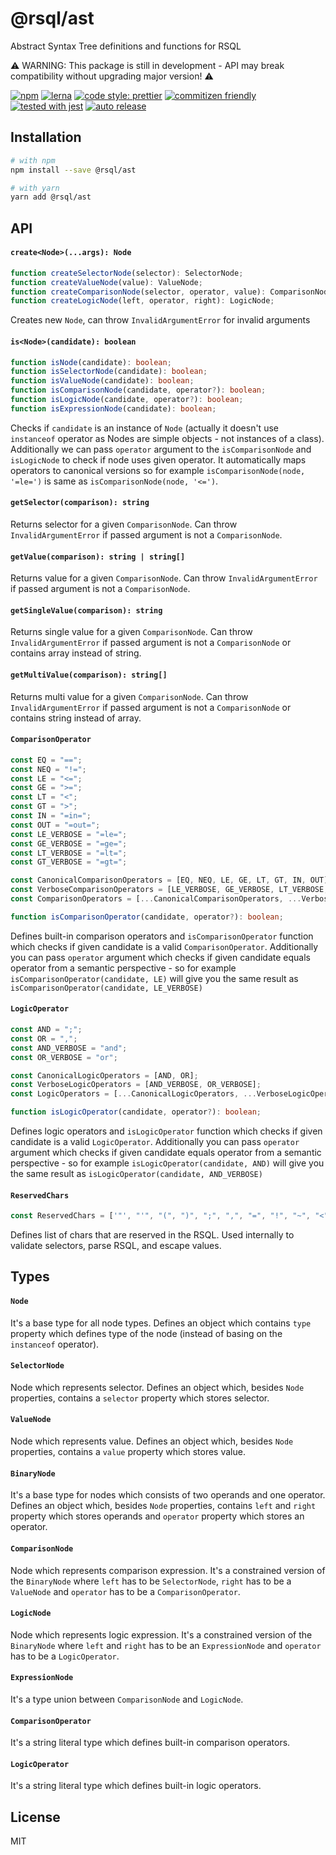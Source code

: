 # @rsql/ast

Abstract Syntax Tree definitions and functions for RSQL

⚠️ WARNING: This package is still in development - API may break compatibility without upgrading major version! ⚠️

[![npm](https://img.shields.io/npm/v/@rsql/ast)](https://www.npmjs.com/package/@rsql/ast)
[![lerna](https://img.shields.io/badge/maintained%20with-lerna-cc00ff.svg)](https://lerna.js.org/)
[![code style: prettier](https://img.shields.io/badge/code_style-prettier-ff69b4.svg)](https://github.com/prettier/prettier)
[![commitizen friendly](https://img.shields.io/badge/commitizen-friendly-brightgreen.svg)](http://commitizen.github.io/cz-cli/)
[![tested with jest](https://img.shields.io/badge/tested_with-jest-99424f.svg)](https://github.com/facebook/jest)
[![auto release](https://img.shields.io/badge/release-auto.svg?colorA=888888&colorB=9B065A&label=auto)](https://github.com/intuit/auto)

## Installation

```sh
# with npm
npm install --save @rsql/ast

# with yarn
yarn add @rsql/ast
```

## API

#### `create<Node>(...args): Node`

```typescript
function createSelectorNode(selector): SelectorNode;
function createValueNode(value): ValueNode;
function createComparisonNode(selector, operator, value): ComparisonNode;
function createLogicNode(left, operator, right): LogicNode;
```

Creates new `Node`, can throw `InvalidArgumentError` for invalid arguments

#### `is<Node>(candidate): boolean`

```typescript
function isNode(candidate): boolean;
function isSelectorNode(candidate): boolean;
function isValueNode(candidate): boolean;
function isComparisonNode(candidate, operator?): boolean;
function isLogicNode(candidate, operator?): boolean;
function isExpressionNode(candidate): boolean;
```

Checks if `candidate` is an instance of `Node`
(actually it doesn't use `instanceof` operator as Nodes are simple objects - not instances of a class).
Additionally we can pass `operator` argument to the `isComparisonNode`
and `isLogicNode` to check if node uses given operator. It automatically maps operators to canonical
versions so for example `isComparisonNode(node, '=le=')` is same as `isComparisonNode(node, '<=')`.

#### `getSelector(comparison): string`

Returns selector for a given `ComparisonNode`.
Can throw `InvalidArgumentError` if passed argument is not a `ComparisonNode`.

#### `getValue(comparison): string | string[]`

Returns value for a given `ComparisonNode`.
Can throw `InvalidArgumentError` if passed argument is not a `ComparisonNode`.

#### `getSingleValue(comparison): string`

Returns single value for a given `ComparisonNode`.
Can throw `InvalidArgumentError` if passed argument is not a `ComparisonNode` or
contains array instead of string.

#### `getMultiValue(comparison): string[]`

Returns multi value for a given `ComparisonNode`.
Can throw `InvalidArgumentError` if passed argument is not a `ComparisonNode` or
contains string instead of array.

#### `ComparisonOperator`

```typescript
const EQ = "==";
const NEQ = "!=";
const LE = "<=";
const GE = ">=";
const LT = "<";
const GT = ">";
const IN = "=in=";
const OUT = "=out=";
const LE_VERBOSE = "=le=";
const GE_VERBOSE = "=ge=";
const LT_VERBOSE = "=lt=";
const GT_VERBOSE = "=gt=";

const CanonicalComparisonOperators = [EQ, NEQ, LE, GE, LT, GT, IN, OUT];
const VerboseComparisonOperators = [LE_VERBOSE, GE_VERBOSE, LT_VERBOSE, GT_VERBOSE];
const ComparisonOperators = [...CanonicalComparisonOperators, ...VerboseComparisonOperators];

function isComparisonOperator(candidate, operator?): boolean;
```

Defines built-in comparison operators and `isComparisonOperator` function which checks if given candidate
is a valid `ComparisonOperator`. Additionally you can pass `operator` argument which checks if
given candidate equals operator from a semantic perspective - so for example
`isComparisonOperator(candidate, LE)` will give you the same result as `isComparisonOperator(candidate, LE_VERBOSE)`

#### `LogicOperator`

```typescript
const AND = ";";
const OR = ",";
const AND_VERBOSE = "and";
const OR_VERBOSE = "or";

const CanonicalLogicOperators = [AND, OR];
const VerboseLogicOperators = [AND_VERBOSE, OR_VERBOSE];
const LogicOperators = [...CanonicalLogicOperators, ...VerboseLogicOperators];

function isLogicOperator(candidate, operator?): boolean;
```

Defines logic operators and `isLogicOperator` function which checks if given candidate
is a valid `LogicOperator`. Additionally you can pass `operator` argument which checks if
given candidate equals operator from a semantic perspective - so for example
`isLogicOperator(candidate, AND)` will give you the same result as `isLogicOperator(candidate, AND_VERBOSE)`

#### `ReservedChars`

```typescript
const ReservedChars = ['"', "'", "(", ")", ";", ",", "=", "!", "~", "<", ">", " ", "\n", "\t", "\r"];
```

Defines list of chars that are reserved in the RSQL.
Used internally to validate selectors, parse RSQL, and escape values.

## Types

#### `Node`

It's a base type for all node types. Defines an object which contains `type` property which defines
type of the node (instead of basing on the `instanceof` operator).

#### `SelectorNode`

Node which represents selector. Defines an object which, besides `Node` properties, contains
a `selector` property which stores selector.

#### `ValueNode`

Node which represents value. Defines an object which, besides `Node` properties, contains
a `value` property which stores value.

#### `BinaryNode`

It's a base type for nodes which consists of two operands and one operator.
Defines an object which, besides `Node` properties, contains `left` and `right` property which
stores operands and `operator` property which stores an operator.

#### `ComparisonNode`

Node which represents comparison expression. It's a constrained version of the `BinaryNode` where
`left` has to be `SelectorNode`, `right` has to be a `ValueNode` and `operator` has to be a
`ComparisonOperator`.

#### `LogicNode`

Node which represents logic expression. It's a constrained version of the `BinaryNode` where
`left` and `right` has to be an `ExpressionNode` and `operator` has to be a `LogicOperator`.

#### `ExpressionNode`

It's a type union between `ComparisonNode` and `LogicNode`.

#### `ComparisonOperator`

It's a string literal type which defines built-in comparison operators.

#### `LogicOperator`

It's a string literal type which defines built-in logic operators.

## License

MIT
